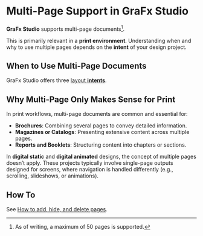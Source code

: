 # Multi-Page Support in GraFx Studio

**GraFx Studio** supports multi-page documents[^1].

This is primarily relevant in a **print environment**. Understanding when and why to use multiple pages depends on the **intent** of your design project.

[^1]: As of writing, a maximum of 50 pages is supported.

## When to Use Multi-Page Documents

GraFx Studio offers three [layout **intents**](/GraFx-Studio/concepts/layout-intent/).

## Why Multi-Page Only Makes Sense for Print

In print workflows, multi-page documents are common and essential for:

- **Brochures**: Combining several pages to convey detailed information.
- **Magazines or Catalogs**: Presenting extensive content across multiple pages.
- **Reports and Booklets**: Structuring content into chapters or sections.

In **digital static** and **digital animated** designs, the concept of multiple pages doesn’t apply. These projects typically involve single-page outputs designed for screens, where navigation is handled differently (e.g., scrolling, slideshows, or animations).

## How To

See [How to add, hide, and delete pages](/GraFx-Studio/guides/pages/).